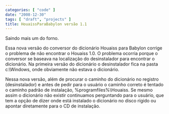 ```yaml
---
categories: [ "code" ]
date: "2008-12-30"
tags: [ "draft", "projects" ]
title: HouaissParaBabylon versão 1.1
---
```

Saindo mais um do forno.

Essa nova versão do conversor do dicionário Houaiss para Babylon corrige o problema de não encontrar o Houaiss 1.0. O problema ocorria porque o conversor se baseava na localização do desinstalador para encontrar o dicionário. Na primeira versão do dicionário o desinstalador fica na pasta c:\Windows, onde obviamente não estava o dicionário.

Nessa nova versão, além de procurar o caminho do dicionário no registro (desinstalador) e antes de pedir para o usuário o caminho correto é tentado o caminho padrão de instalação, %programfiles%\Houaiss. Se mesmo assim o dicionário não existir continuamos perguntando para o usuário, que tem a opção de dizer onde está instalado o dicionário no disco rígido ou apontar diretamente para o CD de instalação.
